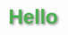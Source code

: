 <div style="font-family: 'Arial', sans-serif; text-align: center;">
  <h1 style="color: #4CAF50; font-size: 36px; font-weight: bold; text-shadow: 2px 2px 4px rgba(0,0,0,0.5);">Hello</h1>
</div>
